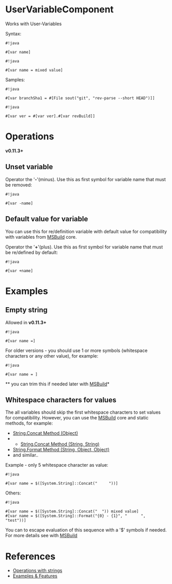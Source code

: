 # UserVariableComponent #

Works with User-Variables

Syntax:
```
#!java

#[var name]
```

```
#!java

#[var name = mixed value]
```

Samples:
```
#!java

#[var branchSha1 = #[File sout("git", "rev-parse --short HEAD")]]
```
```
#!java

#[var ver = #[var ver].#[var revBuild]]
```

# Operations

**v0.11.3+**

## Unset variable

Operator the '**-**'(minus). Use this as first symbol for variable name that must be removed:

```
#!java

#[var -name]
```

## Default value for variable

You can use this for re/definition variable with default value for compatibility with variables from [MSBuild](../../MSBuild) core.

Operator the '**+**'(plus). Use this as first symbol for variable name that must be re/defined by default:
```
#!java

#[var +name]
```


# Examples

## Empty string

Allowed in **v0.11.3+**
```
#!java

#[var name =]
```

For older versions - you should use 1 or more symbols (whitespace characters or any other value), for example:
```
#!java

#[var name = ]
```
** you can trim this if needed later with [MSBuild](../../MSBuild)*

## Whitespace characters for values

The all variables should skip the first whitespace characters to set values for compatibility. However, you can use the [MSBuild](../../MSBuild) core and static methods, for example:

* [String.Concat Method (Object)](https://msdn.microsoft.com/en-us/library/khca9w90%28v=vs.100%29.aspx)
* * [String.Concat Method (String, String)](https://msdn.microsoft.com/en-us/library/a6d350wd%28v=vs.100%29.aspx)
* [String.Format Method (String, Object, Object)](https://msdn.microsoft.com/en-us/library/zf3d0ccc%28v=vs.100%29.aspx)
* and similar..

Example - only 5 whitespace character as value:
```
#!java

#[var name = $([System.String]::Concat("     "))]
```

Others:
```
#!java

#[var name = $([System.String]::Concat("  ")) mixed value]
#[var name = $([System.String]::Format("{0} - {1}", "      ", "test"))]
```

You can to escape evaluation of this sequence with a '$' symbols if needed. For more details see with [MSBuild](../../MSBuild)

# References

* [Operations with strings](../../../Features/Strings)
* [Examples & Features](../../../Examples)
